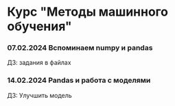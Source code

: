 # Курс "Методы машинного обучения"

### 07.02.2024 Вспоминаем numpy и pandas
ДЗ: задания в файлах
### 14.02.2024 Pandas и работа с моделями
ДЗ: Улучшить модель

